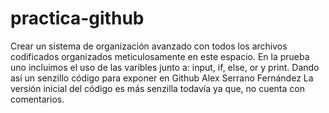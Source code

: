 # practica-github
Crear un sistema de organización avanzado con todos los archivos codificados organizados meticulosamente en este espacio.
En la prueba uno incluimos el uso de las varibles junto a: input, if, else, or y print. Dando así un senzillo código para exponer en Github
Alex Serrano Fernández
La versión inicial del código es más senzilla todavía ya que, no cuenta con comentarios.
